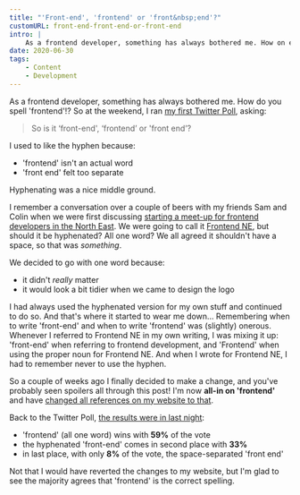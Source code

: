```yaml
---
title: "'Front-end', 'frontend' or 'front&nbsp;end'?"
customURL: front-end-front-end-or-front-end
intro: |
    As a frontend developer, something has always bothered me. How on earth do you spell 'frontend'!? Or should that be 'front-end'? Or 'front end'…?
date: 2020-06-30
tags:
    - Content
    - Development
---
```


As a frontend&nbsp;developer, something has always bothered me. How do you spell 'frontend'!? So at the weekend, I ran [my first Twitter Poll](https://twitter.com/tempertemper/status/1276605361605263361?s=21), asking:

> So is it ‘front-end', ‘frontend’ or 'front end’?

I used to like the hyphen because:

- 'frontend' isn't an actual word
- 'front end' felt too separate

Hyphenating was a nice middle ground.

I remember a conversation over a couple of beers with my friends Sam and Colin when we were first discussing [starting a meet-up for frontend developers in the North East](https://sam.beckham.io/wrote/starting-a-meetup/). We were going to call it [Frontend NE](https://frontendne.co.uk), but should it be hyphenated? All one word? We all agreed it shouldn't have a space, so that was *something*.

We decided to go with one word because:

- it didn't *really* matter
- it would look a bit tidier when we came to design the logo

I had always used the hyphenated version for my own stuff and continued to do so. And that's where it started to wear me down… Remembering when to write 'front-end' and when to write 'frontend' was (slightly) onerous. Whenever I referred to Frontend NE in my own writing, I was mixing it up: 'front-end' when referring to frontend development, and 'Frontend' when using the proper noun for Frontend NE. And when I wrote for Frontend NE, I had to remember never to use the hyphen.

So a couple of weeks ago I finally decided to make a change, and you've probably seen spoilers all through this post! I'm now **all-in on 'frontend'** and have [changed all references on my website to that](https://github.com/tempertemper/tempertemper.net/pull/300).

Back to the Twitter Poll, [the results were in last night](https://twitter.com/tempertemper/status/1277699216673050624?s=21):

- 'frontend' (all one word) wins with **59%** of the vote
- the hyphenated 'front-end' comes in second place with **33%**
- in last place, with only **8%** of the vote, the space-separated 'front end'

Not that I would have reverted the changes to my website, but I'm glad to see the majority agrees that 'frontend' is the correct spelling.

